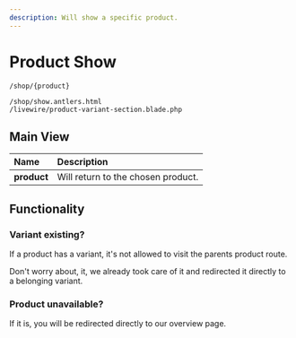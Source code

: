 ```yaml
---
description: Will show a specific product.
---
```


# Product Show

```text
/shop/{product}

/shop/show.antlers.html
/livewire/product-variant-section.blade.php
```

## Main View

| Name | Description |
| :--- | :--- |
| **product** | Will return to the chosen product. |

## Functionality

### Variant existing?

If a product has a variant, it's not allowed to visit the parents product route. 

Don't worry about, it, we already took care of it and redirected it directly to a belonging variant. 

### Product unavailable?

If it is, you will be redirected directly to our overview page.



